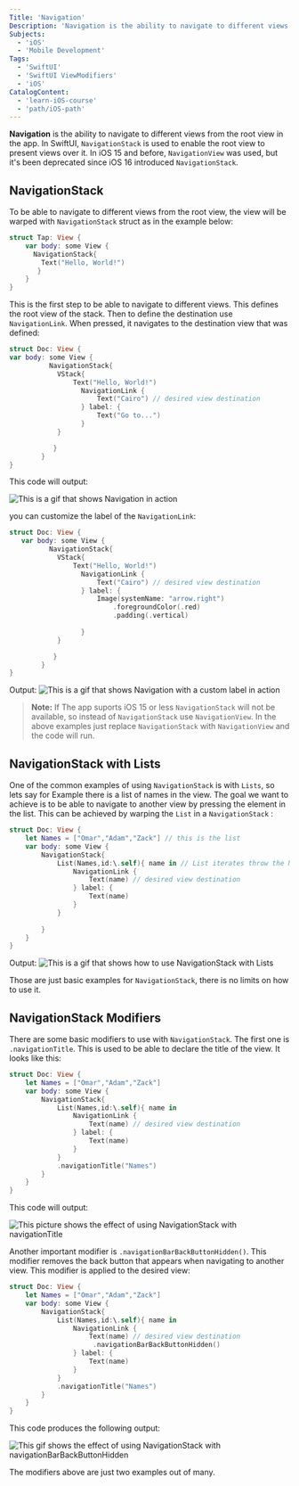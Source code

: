 ```yaml
---
Title: 'Navigation'
Description: 'Navigation is the ability to navigate to different views from the root view in the app.'
Subjects:
  - 'iOS'
  - 'Mobile Development'
Tags:
  - 'SwiftUI'
  - 'SwiftUI ViewModifiers'
  - 'iOS'
CatalogContent:
  - 'learn-iOS-course'
  - 'path/iOS-path'
---
```


**Navigation** is the ability to navigate to different views from the root view in the app. In SwiftUI, `NavigationStack` is used to enable the root view to present views over it.  In iOS 15 and before, `NavigationView` was used, but it's been deprecated since iOS 16 introduced `NavigationStack`. 

## NavigationStack

To be able to navigate to different views from the root view, the view will be warped with `NavigationStack` struct as in the example below: 

```Swift
struct Tap: View {
    var body: some View {
      NavigationStack{
        Text("Hello, World!")
       }
    }
}
```

This is the first step to be able to navigate to different views. This defines the root view of the stack. Then to define the destination use `NavigationLink`. When pressed, it navigates to the destination view that was defined: 

```Swift
struct Doc: View { 
var body: some View {
          NavigationStack{
            VStack{
                Text("Hello, World!")
                  NavigationLink {
                      Text("Cairo") // desired view destination
                  } label: {
                      Text("Go to...")
                  }
            }

           }
        }
}
```

This code will output:

![This is a gif that shows Navigation in action](https://raw.githubusercontent.com/Codecademy/docs/main/media/NavigationStack.gif)

you can customize the label of the `NavigationLink`:

```Swift
struct Doc: View { 
   var body: some View {
          NavigationStack{
            VStack{
                Text("Hello, World!")
                  NavigationLink {
                      Text("Cairo") // desired view destination
                  } label: {
                      Image(systemName: "arrow.right")
                          .foregroundColor(.red)
                          .padding(.vertical)
                      
                  }
            }

           }
        }
}
```
Output:
![This is a gif that shows Navigation with a custom label in action](https://raw.githubusercontent.com/Codecademy/docs/main/media/NavigationStack-with-Custom-label.gif)

> **Note:** If The app suports iOS 15 or less `NavigationStack` will not be available, so instead of `NavigationStack` use `NavigationView`. In the above examples just replace `NavigationStack` with `NavigationView` and the code will run.

## NavigationStack with Lists
One of the common examples of using `NavigationStack` is with `Lists`, so lets say for Example there is a list of names in the view. The goal we want to achieve is to be able to navigate to another view by pressing the element in the list. This can be achieved by warping the `List` in a `NavigationStack` :

```Swift
struct Doc: View {
    let Names = ["Omar","Adam","Zack"] // this is the list
    var body: some View {
        NavigationStack{
            List(Names,id:\.self){ name in // List iterates throw the Names array, every iteration the element is stored in name.
                NavigationLink {
                    Text(name) // desired view destination
                } label: {
                    Text(name)  
                }
            }
            
        }
    }
}
```
Output:
![This is a gif that shows how to use NavigationStack with Lists](https://raw.githubusercontent.com/Codecademy/docs/main/media/NavigationStack-with-List.gif)

Those are just basic examples for `NavigationStack`, there is no limits on how to use it.

## NavigationStack Modifiers

There are some basic modifiers to use with `NavigationStack`. The first one is `.navigationTitle`. This is used to be able to declare the title of the view. It looks like this:

```Swift
struct Doc: View {
    let Names = ["Omar","Adam","Zack"]
    var body: some View {
        NavigationStack{
            List(Names,id:\.self){ name in
                NavigationLink {
                    Text(name) // desired view destination
                } label: {
                    Text(name)
                }
            }
            .navigationTitle("Names")
        }
    }
}
```

This code will output:

![This picture shows the effect of using NavigationStack with navigationTitle](https://raw.githubusercontent.com/Codecademy/docs/main/media/NavigationStack-with-navigationTitle.png)

Another important modifier is `.navigationBarBackButtonHidden()`. This modifier removes the back button that appears when navigating to another view. This modifier is applied to the desired view:

```Swift
struct Doc: View {
    let Names = ["Omar","Adam","Zack"]
    var body: some View {
        NavigationStack{
            List(Names,id:\.self){ name in
                NavigationLink {
                    Text(name) // desired view destination
                     .navigationBarBackButtonHidden()
                } label: {
                    Text(name)
                }
            }
            .navigationTitle("Names")
        }
    }
}
```

This code produces the following output: 

![This gif shows the effect of using NavigationStack with navigationBarBackButtonHidden](https://raw.githubusercontent.com/Codecademy/docs/main/media/NavigationStack-with-navigationBarBackButtonHidden.gif)

The modifiers above are just two examples out of many.
